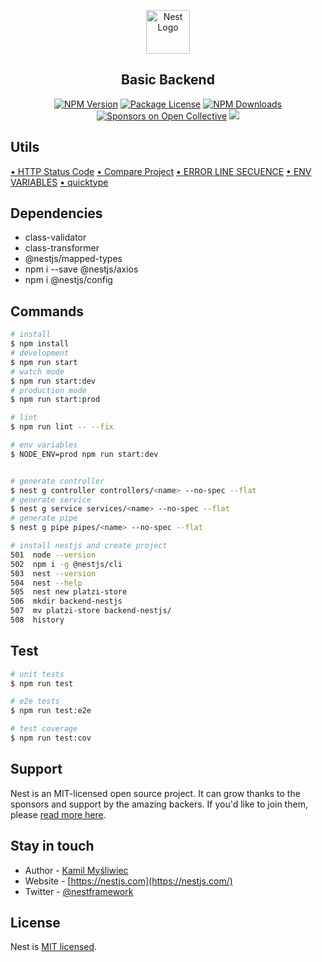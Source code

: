 <p align="center">
  <a href="http://nestjs.com/" target="blank"><img src="https://nestjs.com/img/logo-small.svg" width="70" alt="Nest Logo" /></a>
</p>

[circleci-image]: https://img.shields.io/circleci/build/github/nestjs/nest/master?token=abc123def456
[circleci-url]: https://circleci.com/gh/nestjs/nest

<h2 align="center"><b>Basic Backend</b></h2>
<p align="center">
  <a href="https://www.npmjs.com/~nestjscore" target="_blank"><img src="https://img.shields.io/npm/v/@nestjs/core.svg" alt="NPM Version" /></a>
  <a href="https://www.npmjs.com/~nestjscore" target="_blank"><img src="https://img.shields.io/npm/l/@nestjs/core.svg" alt="Package License" /></a>
  <a href="https://www.npmjs.com/~nestjscore" target="_blank"><img src="https://img.shields.io/npm/dm/@nestjs/common.svg" alt="NPM Downloads" /></a>
  <a href="https://opencollective.com/nest#sponsor" target="_blank"><img src="https://opencollective.com/nest/sponsors/badge.svg" alt="Sponsors on Open Collective" /></a>
  <a href="https://twitter.com/nestframework" target="_blank"><img src="https://img.shields.io/twitter/follow/nestframework.svg?style=social&label=Follow"></a>
</p>
  <!--[![Backers on Open Collective](https://opencollective.com/nest/backers/badge.svg)](https://opencollective.com/nest#backer)
  [![Sponsors on Open Collective](https://opencollective.com/nest/sponsors/badge.svg)](https://opencollective.com/nest#sponsor)-->

## Utils

[• HTTP Status Code](https://http.cat/)
[• Compare Project](https://github.com/platzi/fundamentos-nestjs/tree/18-step)
[• ERROR LINE SECUENCE](https://bobbyhadz.com/blog/eslint-delete-cr-prettier)
[• ENV VARIABLES](https://docs.nestjs.com/techniques/configuration)
[• quicktype](https://app.quicktype.io/)

## Dependencies

<ul>
  <li>class-validator</li>
  <li>class-transformer</li>
  <li>@nestjs/mapped-types</li>
  <li>npm i --save @nestjs/axios</li>
  <li>npm i @nestjs/config</li>
</ul>

## Commands

```bash
# install
$ npm install
# development
$ npm run start
# watch mode
$ npm run start:dev
# production mode
$ npm run start:prod

# lint
$ npm run lint -- --fix

# env variables
$ NODE_ENV=prod npm run start:dev


# generate controller
$ nest g controller controllers/<name> --no-spec --flat
# generate service
$ nest g service services/<name> --no-spec --flat
# generate pipe
$ nest g pipe pipes/<name> --no-spec --flat

# install nestjs and create project
501  node --version
502  npm i -g @nestjs/cli
503  nest --version
504  nest --help
505  nest new platzi-store
506  mkdir backend-nestjs
507  mv platzi-store backend-nestjs/
508  history

```

## Test

```bash
# unit tests
$ npm run test

# e2e tests
$ npm run test:e2e

# test coverage
$ npm run test:cov
```

## Support

Nest is an MIT-licensed open source project. It can grow thanks to the sponsors and support by the amazing backers. If you'd like to join them, please [read more here](https://docs.nestjs.com/support).

## Stay in touch

- Author - [Kamil Myśliwiec](https://kamilmysliwiec.com)
- Website - [https://nestjs.com](https://nestjs.com/)
- Twitter - [@nestframework](https://twitter.com/nestframework)

## License

Nest is [MIT licensed](LICENSE).
